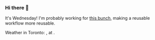 ### Hi there :wave:

It's Wednesday! I'm probably working for [this bunch](https://github.com/kohofinancial), making a reusable workflow more reusable.

Weather in Toronto: , at .
